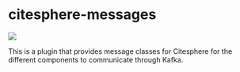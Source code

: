 # citesphere-messages

<a href='https://diging-dev.asu.edu/jenkins/view/Citesphere/job/citesphere-messages_deploy_to_maven_central/'><img src='https://diging-dev.asu.edu/jenkins/buildStatus/icon?job=citesphere-messages_deploy_to_maven_central?style=plastic&subject=Published%20Maven%20Central&color=darkturquoise'></a>

This is a plugin that provides message classes for Citesphere for the different components to communicate through Kafka. 
